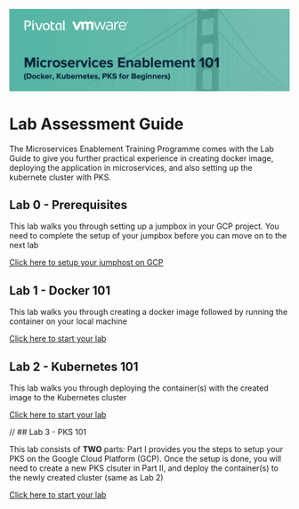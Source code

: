 ![title](/images/title.png)

# Lab Assessment Guide

The Microservices Enablement Training Programme comes with the Lab Guide to give you further practical experience in creating docker image, deploying the application in microservices, and also setting up the kubernete cluster with PKS.

## Lab 0 - Prerequisites

This lab walks you through setting up a jumpbox in your GCP project. You need to complete the setup of your jumpbox before you can move on to the next lab

[Click here to setup your jumphost on GCP](./labs/lab0)


## Lab 1 - Docker 101

This lab walks you through creating a docker image followed by running the container on your local machine

[Click here to start your lab](./labs/lab1)



## Lab 2 - Kubernetes 101

This lab walks you through deploying the container(s) with the created image to the Kubernetes cluster

[Click here to start your lab](./labs/lab2)


// ## Lab 3 - PKS 101

This lab consists of **TWO** parts: Part I provides you the steps to setup your PKS on the Google Cloud Platform (GCP). Once the setup is done, you will need to create a new PKS clsuter in Part II, and deploy the container(s) to the newly created cluster (same as Lab 2)

[Click here to start your lab](./labs/lab3)

